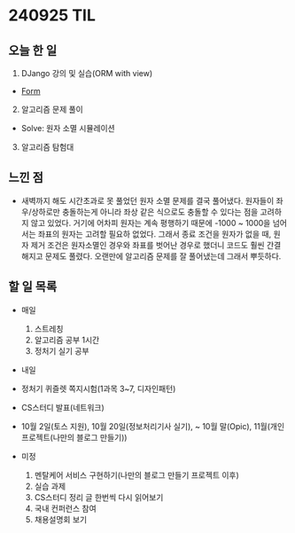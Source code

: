# 240925 TIL

## 오늘 한 일
1. DJango 강의 및 실습(ORM with view)
  - [Form](../Django/Form.md)

2. 알고리즘 문제 풀이
  - Solve: 원자 소멸 시뮬레이션  

3. 알고리즘 탐험대

## 느낀 점
  - 새벽까지 해도 시간초과로 못 풀었던 원자 소멸 문제를 결국 풀어냈다. 원자들이 좌우/상하로만 충돌하는게 아니라 좌상 같은 식으로도 충돌할 수 있다는 점을 고려하지 않고 있었다. 거기에 어차피 원자는 계속 평행하기 때문에 -1000 ~ 1000을 넘어서는 좌표의 원자는 고려할 필요하 없었다. 그래서 종료 조건을 원자가 없을 때, 원자 제거 조건은 원자소멸인 경우와 좌표를 벗어난 경우로 했더니 코드도 훨씬 간결해지고 문제도 풀렸다. 오랜만에 알고리즘 문제를 잘 풀어냈는데 그래서 뿌듯하다.

## 할 일 목록
  - 매일
    1. 스트레칭
    2. 알고리즘 공부 1시간
    3. 정처기 실기 공부

  - 내일
   - 정처기 퀴즐렛 쪽지시험(1과목 3~7, 디자인패턴)
   - CS스터디 발표(네트워크)

  - 10월 2일(토스 지원), 10월 20일(정보처리기사 실기), ~ 10월 말(Opic), 11월(개인 프로젝트(나만의 블로그 만들기))

  - 미정
    1. 멘탈케어 서비스 구현하기(나만의 블로그 만들기 프로젝트 이후)
    2. 실습 과제
    3. CS스터디 정리 글 한번씩 다시 읽어보기
    4. 국내 컨퍼런스 참여
    5. 채용설명회 보기